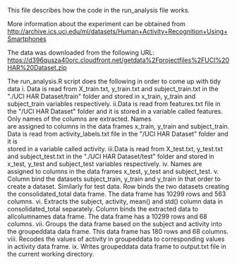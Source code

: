 This file describes how the code in the run_analysis file works.  

More information about the experiment can be obtained from   
 http://archive.ics.uci.edu/ml/datasets/Human+Activity+Recognition+Using+Smartphones 

The data was downloaded from the following URL: 
https://d396qusza40orc.cloudfront.net/getdata%2Fprojectfiles%2FUCI%20HAR%20Dataset.zip
 
The run_analysis.R script does the following in order to come up with tidy data 
i. Data is read from X_train.txt, y_train.txt and subject_train.txt in the "./UCI HAR Dataset/train" folder and stored in x_train, y_train and subject_train variables 
 respectively. 
ii.Data is read from features.txt file in the "/UCI HAR Dataset" folder and it is stored in a variable called features. Only names of the columns are extracted. Names  
are assigned to columns in the data frames x_train, y_train and subject_train. Data is read from activity_labels.txt file in the "/UCI HAR Dataset" folder and it is  
stored in a variable called activity. 
iii.Data is read from X_test.txt, y_test.txt and subject_test.txt in the "./UCI HAR Dataset/test" folder and stored in x_test, y_test and subject_test variables  respectively. 
iv. Names are assigned to columns in the data frames x_test, y_test and subject_test. v. Column bind the datasets subject_train, y_train and y_train in that order to create a dataset. Similarly for test data. Row binds the two datasets creating the consolidated_total data frame. The data frame has 10299 rows and 563 columns. 
vi. Extracts the subject, activity, mean() and std() column data in consolidated_total separately. Column binds the extracted data to allcolumnames data frame. The data frame has a 10299 rows and 68 columns. 
vii. Groups the data frame based on the subject and activity into the groupeddata data frame. This data frame has 180 rows and 68 columns. 
viii. Recodes the values of activity in groupeddata to corresponding values in activity data frame. 
ix. Writes groupeddata data frame to output.txt file in the current working directory. 
